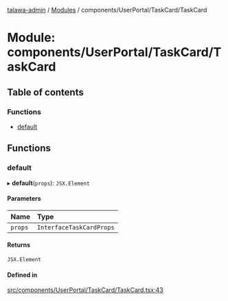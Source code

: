 [talawa-admin](../README.md) / [Modules](../modules.md) / components/UserPortal/TaskCard/TaskCard

# Module: components/UserPortal/TaskCard/TaskCard

## Table of contents

### Functions

- [default](components_UserPortal_TaskCard_TaskCard.md#default)

## Functions

### default

▸ **default**(`props`): `JSX.Element`

#### Parameters

| Name | Type |
| :------ | :------ |
| `props` | `InterfaceTaskCardProps` |

#### Returns

`JSX.Element`

#### Defined in

[src/components/UserPortal/TaskCard/TaskCard.tsx:43](https://github.com/disha1202/talawa-admin/blob/171fdd3/src/components/UserPortal/TaskCard/TaskCard.tsx#L43)
